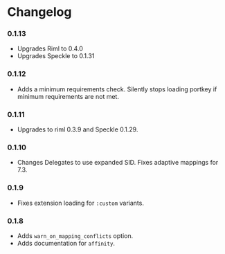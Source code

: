 # Changelog

### 0.1.13

* Upgrades Riml to 0.4.0
* Upgrades Speckle to 0.1.31

### 0.1.12

* Adds a minimum requirements check. Silently stops loading portkey
  if minimum requirements are not met.

### 0.1.11

* Upgrades to riml 0.3.9 and Speckle 0.1.29.

### 0.1.10

* Changes Delegates to use expanded SID. Fixes adaptive mappings
  for 7.3.

### 0.1.9

* Fixes extension loading for `:custom` variants.

### 0.1.8

* Adds `warn_on_mapping_conflicts` option.
* Adds documentation for `affinity`.
